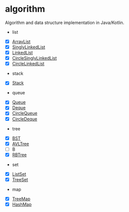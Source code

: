 # algorithm

Algorithm and data structure implementation in Java/Kotlin.

- list
- [x] [ArrayList](https://github.com/limitLiu/algorithm/blob/master/src/main/kotlin/ltd/rust_lang/utils/list/Vec.kt)
- [x] [SinglyLinkedList](https://github.com/limitLiu/algorithm/blob/master/src/main/kotlin/ltd/rust_lang/utils/list/SinglyLinkedList.kt)
- [x] [LinkedList](https://github.com/limitLiu/algorithm/blob/master/src/main/kotlin/ltd/rust_lang/utils/list/LinkedList.kt)
- [x] [CircleSinglyLinkedList](https://github.com/limitLiu/algorithm/blob/master/src/main/kotlin/ltd/rust_lang/utils/list/CircleSinglyLinkedList.kt)
- [x] [CircleLinkedList](https://github.com/limitLiu/algorithm/blob/master/src/main/kotlin/ltd/rust_lang/utils/list/CircleLinkedList.kt)

- stack
- [x] [Stack](https://github.com/limitLiu/algorithm/blob/master/src/main/kotlin/ltd/rust_lang/utils/stack/Stack.kt)

- queue
- [x] [Queue](https://github.com/limitLiu/algorithm/blob/master/src/main/kotlin/ltd/rust_lang/utils/queue/Queue.kt)
- [x] [Deque](https://github.com/limitLiu/algorithm/blob/master/src/main/kotlin/ltd/rust_lang/utils/queue/Deque.kt)
- [x] [CircleQueue](https://github.com/limitLiu/algorithm/blob/master/src/main/kotlin/ltd/rust_lang/utils/queue/CircleQueue.kt)
- [x] [CircleDeque](https://github.com/limitLiu/algorithm/blob/master/src/main/kotlin/ltd/rust_lang/utils/queue/CircleDeque.kt)

- tree
- [x] [BST](https://github.com/limitLiu/algorithm/blob/master/src/main/kotlin/ltd/rust_lang/utils/tree/BST.kt)
- [x] [AVLTree](https://github.com/limitLiu/algorithm/blob/master/src/main/kotlin/ltd/rust_lang/utils/tree/AVLTree.kt)
- [ ] B
- [x] [RBTree](https://github.com/limitLiu/algorithm/blob/master/src/main/kotlin/ltd/rust_lang/utils/tree/RBTree.kt)

- set
- [x] [ListSet](https://github.com/limitLiu/algorithm/blob/master/src/main/kotlin/ltd/rust_lang/utils/set/ListSet.kt)
- [x] [TreeSet](https://github.com/limitLiu/algorithm/blob/master/src/main/kotlin/ltd/rust_lang/utils/set/TreeSet.kt)

- map
- [x] [TreeMap](https://github.com/limitLiu/algorithm/blob/master/src/main/kotlin/ltd/rust_lang/utils/map/TreeMap.kt)
- [x] [HashMap](https://github.com/limitLiu/algorithm/blob/master/src/main/kotlin/ltd/rust_lang/utils/map/HashMap.kt)

